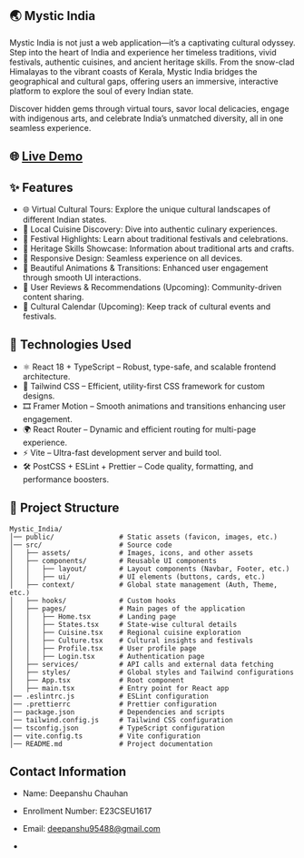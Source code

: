 ## 🌏 **Mystic India**

Mystic India is not just a web application—it’s a captivating cultural odyssey. Step into the heart of India and experience her timeless traditions, vivid festivals, authentic cuisines, and ancient heritage skills. From the snow-clad Himalayas to the vibrant coasts of Kerala, Mystic India bridges the geographical and cultural gaps, offering users an immersive, interactive platform to explore the soul of every Indian state.

Discover hidden gems through virtual tours, savor local delicacies, engage with indigenous arts, and celebrate India’s unmatched diversity, all in one seamless experience.

## 🌐  [Live Demo](https://mystic-india.vercel.app/)

## ✨ Features

- 🌐 Virtual Cultural Tours: Explore the unique cultural landscapes of different Indian states.
- 🍛 Local Cuisine Discovery: Dive into authentic culinary experiences.
-	🎉 Festival Highlights: Learn about traditional festivals and celebrations.
-	🏺 Heritage Skills Showcase: Information about traditional arts and crafts.
-	📱 Responsive Design: Seamless experience on all devices.
-	🎨 Beautiful Animations & Transitions: Enhanced user engagement through smooth UI interactions.
-	📝 User Reviews & Recommendations (Upcoming): Community-driven content sharing.
-	📅 Cultural Calendar (Upcoming): Keep track of cultural events and festivals.



## 🚀 Technologies Used
- ⚛️ React 18 + TypeScript – Robust, type-safe, and scalable frontend architecture.
- 🎨 Tailwind CSS – Efficient, utility-first CSS framework for custom designs.
- 🎞️ Framer Motion – Smooth animations and transitions enhancing user engagement.
- 🌍 React Router – Dynamic and efficient routing for multi-page experience.
- ⚡ Vite – Ultra-fast development server and build tool.
- 🛠️ PostCSS + ESLint + Prettier – Code quality, formatting, and performance boosters.


## 🎯 Project Structure

```
Mystic_India/  
│── public/                # Static assets (favicon, images, etc.)  
│── src/                   # Source code  
│   ├── assets/            # Images, icons, and other assets  
│   ├── components/        # Reusable UI components  
│   │   ├── layout/        # Layout components (Navbar, Footer, etc.)  
│   │   ├── ui/            # UI elements (buttons, cards, etc.)  
│   ├── context/           # Global state management (Auth, Theme, etc.)  
│   ├── hooks/             # Custom hooks  
│   ├── pages/             # Main pages of the application  
│   │   ├── Home.tsx       # Landing page  
│   │   ├── States.tsx     # State-wise cultural details  
│   │   ├── Cuisine.tsx    # Regional cuisine exploration  
│   │   ├── Culture.tsx    # Cultural insights and festivals  
│   │   ├── Profile.tsx    # User profile page  
│   │   ├── Login.tsx      # Authentication page  
│   ├── services/          # API calls and external data fetching  
│   ├── styles/            # Global styles and Tailwind configurations  
│   ├── App.tsx            # Root component  
│   ├── main.tsx           # Entry point for React app  
│── .eslintrc.js           # ESLint configuration  
│── .prettierrc            # Prettier configuration  
│── package.json           # Dependencies and scripts  
│── tailwind.config.js     # Tailwind CSS configuration  
│── tsconfig.json          # TypeScript configuration  
│── vite.config.ts         # Vite configuration  
│── README.md              # Project documentation

```


## Contact Information
- Name: Deepanshu Chauhan
- Enrollment Number: E23CSEU1617
- Email: deepanshu95488@gmail.com

- 



